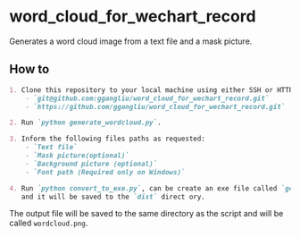# word\_cloud\_for\_wechart\_record
Generates a word cloud image from a text file and a mask picture. 

## How to
```markdown
1. Clone this repository to your local machine using either SSH or HTTPS:  
    - `git@github.com:ggangliu/word_cloud_for_wechart_record.git`  
    - `https://github.com/ggangliu/word_cloud_for_wechart_record.git`

2. Run `python generate_wordcloud.py`.

3. Inform the following files paths as requested:
    - `Text file`
    - `Mask picture(optional)`
    - `Background picture (optional)`
    - `Font path (Required only on Windows)` 

4. Run `python convert_to_exe.py`, can be create an exe file called `generate_wordcloud.exe`, 
   and it will be saved to the `dist` direct ory.
```

The output file will be saved to the same directory as the script and will be called `wordcloud.png`.

